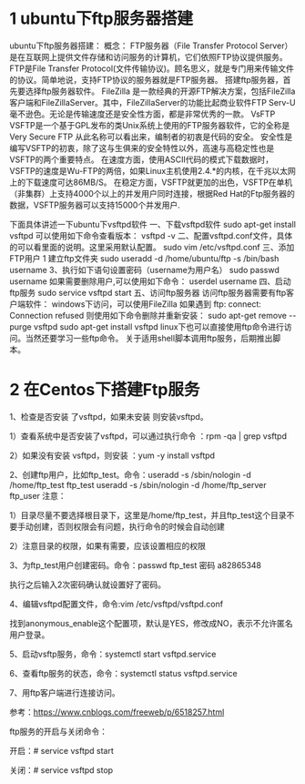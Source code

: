 # 1 ubuntu下ftp服务器搭建
ubuntu下ftp服务器搭建：
概念：
    FTP服务器（File Transfer Protocol Server）是在互联网上提供文件存储和访问服务的计算机，它们依照FTP协议提供服务。
    FTP是File Transfer Protocol(文件传输协议)。顾名思义，就是专门用来传输文件的协议。简单地说，支持FTP协议的服务器就是FTP服务器。
搭建ftp服务器，首先要选择ftp服务器软件。
FileZilla
是一款经典的开源FTP解决方案，包括FileZilla客户端和FileZillaServer。其中，FileZillaServer的功能比起商业软件FTP Serv-U毫不逊色。无论是传输速度还是安全性方面，都是非常优秀的一款。
VsFTP
VSFTP是一个基于GPL发布的类Unix系统上使用的FTP服务器软件，它的全称是Very Secure FTP 从此名称可以看出来，编制者的初衷是代码的安全。
安全性是编写VSFTP的初衷，除了这与生俱来的安全特性以外，高速与高稳定性也是VSFTP的两个重要特点。
在速度方面，使用ASCII代码的模式下载数据时，VSFTP的速度是Wu-FTP的两倍，如果Linux主机使用2.4.*的内核，在千兆以太网上的下载速度可达86MB/S。
在稳定方面，VSFTP就更加的出色，VSFTP在单机（非集群）上支持4000个以上的并发用户同时连接，根据Red Hat的Ftp服务器的数据，VSFTP服务器可以支持15000个并发用户.

下面具体讲述一下ubuntu下vsftpd软件
一、下载vsftpd软件
sudo apt-get install vsftpd
可以使用如下命令查看版本：
vsftpd -v
二、配置vsftpd.conf文件，具体的可以看里面的说明。这里采用默认配置。
sudo vim /etc/vsftpd.conf
三、添加FTP用户
1 建立ftp文件夹
sudo useradd -d /home/ubuntu/ftp -s /bin/bash username
3、执行如下语句设置密码（username为用户名）
sudo passwd username
如果需要删除用户,可以使用如下命令：
userdel username
四、启动ftp服务
sudo service vsftpd start
五、访问ftp服务器
访问ftp服务器需要有ftp客户端软件：
windows下访问，可以使用FileZilla
如果遇到
ftp: connect: Connection refused
则使用如下命令删除并重新安装：
sudo apt-get remove --purge vsftpd
sudo apt-get install vsftpd
linux下也可以直接使用ftp命令进行访问。当然还要学习一些ftp命令。
关于适用shell脚本调用ftp服务，后期推出脚本。

# 2 在Centos下搭建Ftp服务

1、检查是否安装 了vsftpd，如果未安装 则安装vsftpd。

1）查看系统中是否安装了vsftpd，可以通过执行命令 ：rpm -qa | grep vsftpd

2）如果没有安装 vsftpd，则安装 ：yum -y install vsftpd

2、创建ftp用户，比如ftp_test。命令：useradd -s /sbin/nologin -d /home/ftp_test ftp_test
useradd -s /sbin/nologin -d /home/ftp_server ftp_user
注意：

1）目录尽量不要选择根目录下，这里是/home/ftp_test，并且ftp_test这个目录不要手动创建，否则权限会有问题，执行命令的时候会自动创建

2）注意目录的权限，如果有需要，应该设置相应的权限

3、为ftp_test用户创建密码。命令：passwd ftp_test
密码 a82865348

执行之后输入2次密码确认就设置好了密码。

4、编辑vsftpd配置文件，命令:vim /etc/vsftpd/vsftpd.conf

找到anonymous_enable这个配置项，默认是YES，修改成NO，表示不允许匿名用户登录。

5、启动vsftp服务，命令：systemctl start vsftpd.service

6、查看ftp服务的状态，命令：systemctl status vsftpd.service

7、用ftp客户端进行连接访问。

 

参考：https://www.cnblogs.com/freeweb/p/6518257.html

ftp服务的开启与关闭命令：

开启：# service vsftpd start

关闭：# service vsftpd stop

<!--stackedit_data:
eyJoaXN0b3J5IjpbMTE5Njc1MjMyXX0=
-->